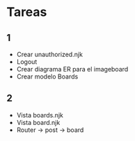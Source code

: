 # Tareas
## 1
- Crear unauthorized.njk
- Logout
- Crear diagrama ER para el imageboard
- Crear modelo Boards

## 2
- Vista boards.njk
- Vista board.njk
- Router -> post
        -> board